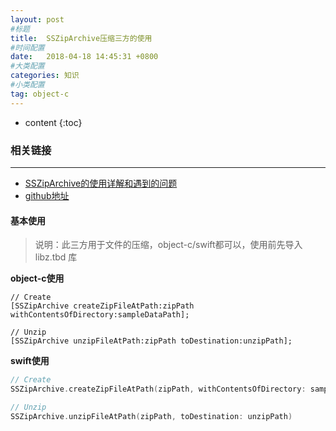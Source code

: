 ```yaml
---
layout: post
#标题
title:  SSZipArchive压缩三方的使用
#时间配置
date:   2018-04-18 14:45:31 +0800
#大类配置
categories: 知识
#小类配置
tag: object-c
---
```

  
* content
{:toc}

### 相关链接
---

* <a href="https://blog.csdn.net/zhengang007/article/details/51019479" target="_blank">SSZipArchive的使用详解和遇到的问题</a><br>
* <a href="https://github.com/ZipArchive/ZipArchive" target="_blank">github地址</a><br>


#### 基本使用

> 说明：此三方用于文件的压缩，object-c/swift都可以，使用前先导入 libz.tbd 库

**object-c使用**

```objc
// Create
[SSZipArchive createZipFileAtPath:zipPath withContentsOfDirectory:sampleDataPath];

// Unzip
[SSZipArchive unzipFileAtPath:zipPath toDestination:unzipPath];
```

**swift使用**

```swift
// Create
SSZipArchive.createZipFileAtPath(zipPath, withContentsOfDirectory: sampleDataPath)

// Unzip
SSZipArchive.unzipFileAtPath(zipPath, toDestination: unzipPath)
```